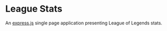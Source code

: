 # League Stats
An [express.js](http://expressjs.com/) single page application presenting League of Legends stats.
